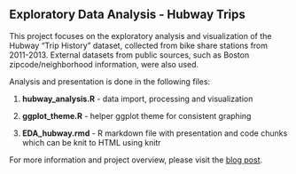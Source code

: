 ## **Exploratory Data Analysis - Hubway Trips**

This project focuses on the exploratory analysis and visualization of the Hubway “Trip History” dataset, collected from bike share stations from 2011-2013. External datasets from public sources, such as Boston zipcode/neighborhood information, were also used.

Analysis and presentation is done in the following files:

1) **hubway_analysis.R** - data import, processing and visualization

2) **ggplot_theme.R** - helper ggplot theme for consistent graphing

3) **EDA_hubway.rmd** - R markdown file with presentation and code chunks which can be knit to HTML using knitr

For more information and project overview, please visit the [blog post](http://blog.nycdatascience.com/student-works/r-visualization/hubway-bike-share-ridership-patterns/).

